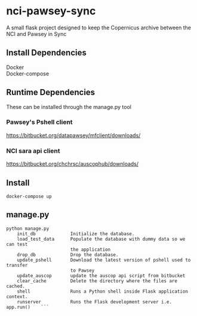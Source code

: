 # nci-pawsey-sync
A small flask project designed to keep the Copernicus archive between the NCI and Pawsey in Sync


## Install Dependencies

Docker    
Docker-compose    

## Runtime Dependencies
These can be installed through the manage.py tool

### Pawsey's Pshell client
https://bitbucket.org/datapawsey/mfclient/downloads/

### NCI sara api client
https://bitbucket.org/chchrsc/auscophub/downloads/


## Install 

`docker-compose up`

## manage.py 

```
python manage.py 
    init_db             Initialize the database.    
    load_test_data      Populate the database with dummy data so we can test    
                        the application    
    drop_db             Drop the database.    
    update_pshell       Download the latest version of pshell used to transfer    
                        to Pawsey    
    update_auscop       update the auscop api script from bitbucket    
    clear_cache         Delete the directory where the files are cached.    
    shell               Runs a Python shell inside Flask application context.    
    runserver           Runs the Flask development server i.e. app.run()    ```
    
    
